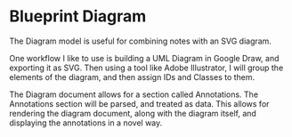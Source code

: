 # Blueprint Diagram

The Diagram model is useful for combining notes with an SVG diagram.

One workflow I like to use is building a UML Diagram in Google Draw, and
exporting it as SVG.  Then using a tool like Adobe Illustrator, I will
group the elements of the diagram, and then assign IDs and Classes to
them.  

The Diagram document allows for a section called Annotations.  The
Annotations section will be parsed, and treated as data.  This allows
for rendering the diagram document, along with the diagram itself, and
displaying the annotations in a novel way.
